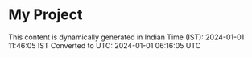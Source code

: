 # My Project

This content is dynamically generated in Indian Time (IST): 2024-01-01 11:46:05 IST
Converted to UTC: 2024-01-01 06:16:05 UTC
